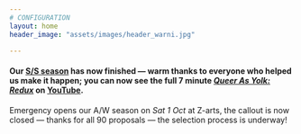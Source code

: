 ```yaml
---
# CONFIGURATION
layout: home
header_image: "assets/images/header_warni.jpg"

---
```

#### Our [S/S season](/current/2016-springsummer) has now finished — warm thanks to everyone who helped us make it happen; you can now see the full 7 minute [*Queer As Yolk: Redux*](/current/2016-springsummer/redux) on <a href="http://youtu.be/wx_hJ0NxfI0" target="_blank">YouTube</a>.         
Emergency opens our A/W season on *Sat 1 Oct* at Z-arts, the callout is now closed — thanks for all 90 proposals — the selection process is underway!
